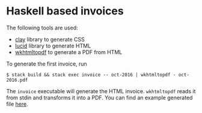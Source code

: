 # Haskell based invoices

The following tools are used:
* [clay](http://fvisser.nl/clay/) library to generate CSS
* [lucid](https://hackage.haskell.org/package/lucid) library to generate HTML
* [wkhtmltopdf](https://wkhtmltopdf.org/) to generate a PDF from HTML

To generate the first invoice, run

``` shell
$ stack build && stack exec invoice -- oct-2016 | wkhtmltopdf - oct-2016.pdf
```

The `invoice` executable will generate the HTML invoice. `wkhtmltopdf` reads it
from stdin and transforms it into a PDF. You can find an example generated file
[here](./oct-2016.pdf).
